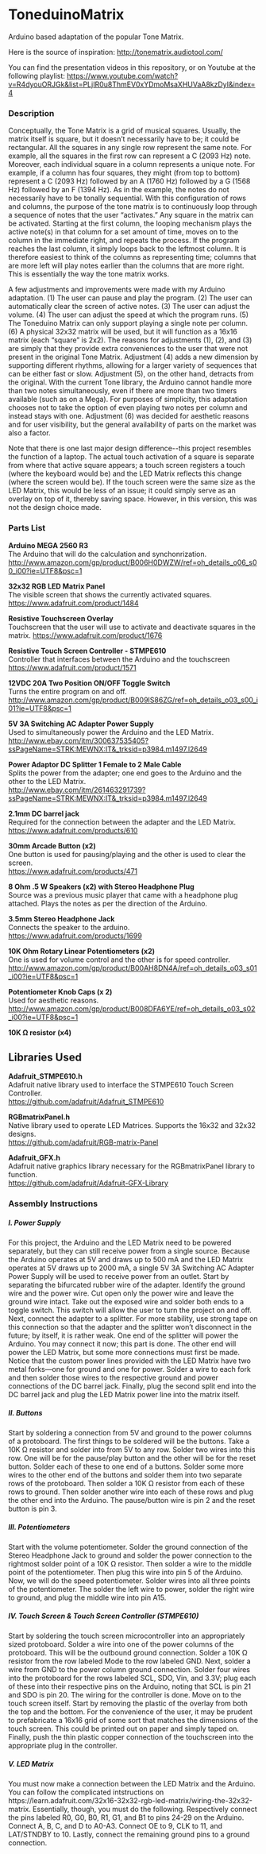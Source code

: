 <h1>ToneduinoMatrix</h1>

Arduino based adaptation of the popular Tone Matrix.

Here is the source of inspiration: http://tonematrix.audiotool.com/

You can find the presentation videos in this repository, or on Youtube at the following playlist: https://www.youtube.com/watch?v=R4dyouORJGk&list=PLjIR0u8ThmEV0xYDmoMsaXHUVaA8kzDyI&index=4

<h3>Description</h3>

Conceptually, the Tone Matrix is a grid of musical squares. Usually, the matrix itself is square, but it doesn’t necessarily have to be; it could be rectangular. All the squares in any single row represent the same note. For example, all the squares in the first row can represent a C (2093 Hz) note. Moreover, each individual square in a column represents a unique note. For example, if a column has four squares, they might (from top to bottom) represent a C (2093 Hz) followed by an A (1760 Hz) followed by a G (1568 Hz) followed by an F (1394 Hz). As in the example, the notes do not necessarily have to be tonally sequential. With this configuration of rows and columns, the purpose of the tone matrix is to continuously loop through a sequence of notes that the user “activates.” Any square in the matrix can be activated. Starting at the first column, the looping mechanism plays the active note(s) in that column for a set amount of time, moves on to the column in the immediate right, and repeats the process. If the program reaches the last column, it simply loops back to the leftmost column. It is therefore easiest to think of the columns as representing time; columns that are more left will play notes earlier than the columns that are more right. This is essentially the way the tone matrix works. 

A few adjustments and improvements were made with my Arduino adaptation. (1) The user can pause and play the program. (2) The user can automatically clear the screen of active notes. (3) The user can adjust the volume. (4) The user can adjust the speed at which the program runs. (5) The Toneduino Matrix can only support playing a single note per column. (6) A physical 32x32 matrix will be used, but it will function as a 16x16 matrix (each “square” is 2x2). The reasons for adjustments (1), (2), and (3) are simply that they provide extra conveniences to the user that were not present in the original Tone Matrix. Adjustment (4) adds a new dimension by supporting different rhythms, allowing for a larger variety of sequences that can be either fast or slow. Adjustment (5), on the other hand, detracts from the original. With the current Tone library, the Arduino cannot handle more than two notes simultaneously, even if there are more than two timers available (such as on a Mega). For purposes of simplicity, this adaptation chooses not to take the option of even playing two notes per column and instead stays with one. Adjustment (6) was decided for aesthetic reasons and for user visibility, but the general availability of parts on the market was also a factor.

Note that there is one last major design difference--this project resembles the function of a laptop. The actual touch activation of a square is separate from where that active square appears; a touch screen registers a touch (where the keyboard would be) and the LED Matrix reflects this change (where the screen would be). If the touch screen were the same size as the LED Matrix, this would be less of an issue; it could simply serve as an overlay on top of it, thereby saving space. However, in this version, this was not the design choice made.

<h3>Parts List</h3>

<b>Arduino MEGA 2560 R3</b><br>
The Arduino that will do the calculation and synchonrization.<br>
http://www.amazon.com/gp/product/B006H0DWZW/ref=oh_details_o06_s00_i00?ie=UTF8&psc=1

<b>32x32 RGB LED Matrix Panel</b><br>
The visible screen that shows the currently activated squares.<br>
https://www.adafruit.com/product/1484

<b>Resistive Touchscreen Overlay</b><br>
Touchscreen that the user will use to activate and deactivate squares in the matrix.
https://www.adafruit.com/product/1676

<b>Resistive Touch Screen Controller - STMPE610</b><br>
Controller that interfaces between the Arduino and the touchscreen<br>
https://www.adafruit.com/product/1571


<b>12VDC 20A Two Position ON/OFF Toggle Switch</b><br>
Turns the entire program on and off.<br>
http://www.amazon.com/gp/product/B009IS86ZG/ref=oh_details_o03_s00_i01?ie=UTF8&psc=1

<b>5V 3A Switching AC Adapter Power Supply</b><br>
Used to simultaneously power the Arduino and the LED Matrix.<br>
http://www.ebay.com/itm/300637535405?ssPageName=STRK:MEWNX:IT&_trksid=p3984.m1497.l2649

<b>Power Adaptor DC Splitter 1 Female to 2 Male Cable</b><br>
Splits the power from the adapter; one end goes to the Arduino and the other to the LED Matrix.<br>
http://www.ebay.com/itm/261463291739?ssPageName=STRK:MEWNX:IT&_trksid=p3984.m1497.l2649

<b>2.1mm DC barrel jack</b><br>
Required for the connection between the adapter and the LED Matrix.<br>
https://www.adafruit.com/products/610

<b>30mm Arcade Button (x2)</b><br>
One button is used for pausing/playing and the other is used to clear the screen.<br>
https://www.adafruit.com/products/471<br>

<b>8 Ohm .5 W Speakers (x2) with Stereo Headphone Plug</b><br>
Source was a previous music player that came with a headphone plug attached. Plays the notes as per the direction of the Arduino.<br>

<b>3.5mm Stereo Headphone Jack</b><br>
Connects the speaker to the arduino.<br>
https://www.adafruit.com/products/1699


<b>10K Ohm Rotary Linear Potentiometers (x2)</b><br>
One is used for volume control and the other is for speed controller.<br>
http://www.amazon.com/gp/product/B00AH8DN4A/ref=oh_details_o03_s01_i00?ie=UTF8&psc=1

<b>Potentiometer Knob Caps (x 2)</b><br>
Used for aesthetic reasons.<br>
http://www.amazon.com/gp/product/B008DFA6YE/ref=oh_details_o03_s02_i00?ie=UTF8&psc=1

<b>10K Ω resistor (x4)</b><br>

<h2>Libraries Used</h2>

<b>Adafruit_STMPE610.h</b><br>
Adafruit native library used to interface the STMPE610 Touch Screen Controller.<br>
https://github.com/adafruit/Adafruit_STMPE610

<b>RGBmatrixPanel.h</b><br>
Native library used to operate LED Matrices. Supports the 16x32 and 32x32 designs.<br>
https://github.com/adafruit/RGB-matrix-Panel

<b>Adafruit_GFX.h</b><br>
Adafruit native graphics library necessary for the RGBmatrixPanel library to function.<br>
https://github.com/adafruit/Adafruit-GFX-Library

<h3>Assembly Instructions</h3>

<h5>I. Power Supply</h5>

For this project, the Arduino and the LED Matrix need to be powered separately, but they can still receive power from a single source. Because the Arduino operates at 5V and draws up to 500 mA and the LED Matrix operates at 5V draws up to 2000 mA, a single 5V 3A Switching AC Adapter Power Supply will be used to receive power from an outlet. Start by separating the bifurcated rubber wire of the adapter. Identify the ground wire and the power wire. Cut open only the power wire and leave the ground wire intact. Take out the exposed wire and solder both ends to a toggle switch. This switch will allow the user to turn the project on and off. Next, connect the adapter to a splitter. For more stability, use strong tape on this connection so that the adapter and the splitter won’t disconnect in the future; by itself, it is rather weak. One end of the splitter will power the Arduino. You may connect it now; this part is done. The other end will power the LED Matrix, but some more connections must first be made. Notice that the custom power lines provided with the LED Matrix have two metal forks—one for ground and one for power. Solder a wire to each fork and then solder those wires to the respective ground and power connections of the DC barrel jack. Finally, plug the second split end into the DC barrel jack and plug the LED Matrix power line into the matrix itself.

<h5>II. Buttons</h5>
Start by soldering a connection from 5V and ground to the power columns of a protoboard. The first things to be soldered will be the buttons. Take a 10K Ω resistor and solder into from 5V to any row. Solder two wires into this row. One will be for the pause/play button and the other will be for the reset button. Solder each of these to one end of a buttons. Solder some more wires to the other end of the buttons and solder them into two separate rows of the protoboard. Then solder a 10K Ω resistor from each of these rows to ground. Then solder another wire into each of these rows and plug the other end into the Arduino. The pause/button wire is pin 2 and the reset button is pin 3. 

<h5>III. Potentiometers</h5>
Start with the volume potentiometer. Solder the ground connection of the Stereo Headphone Jack to ground and solder the power connection to the rightmost solder point of a 10K Ω resistor. Then solder a wire to the middle point of the potentiometer. Then plug this wire into pin 5 of the Arduino. Now, we will do the speed potentiometer. Solder wires into all three points of the potentiometer. The solder the left wire to power, solder the right wire to ground, and plug the middle wire into pin A15.

<h5>IV. Touch Screen & Touch Screen Controller (STMPE610)</h5>
Start by soldering the touch screen microcontroller into an appropriately sized protoboard. Solder a wire into one of the power columns of the protoboard. This will be the outbound ground connection. Solder a 10K Ω resistor from the row labeled Mode to the row labeled GND. Next, solder a wire from GND to the power column ground connection. Solder four wires into the protoboard for the rows labeled SCL, SDO, Vin, and 3.3V; plug each of these into their respective pins on the Arduino, noting that SCL is pin 21 and SDO is pin 20. The wiring for the controller is done. Move on to the touch screen itself. Start by removing the plastic of the overlay from both the top and the bottom. For the convenience of the user, it may be prudent to prefabricate a 16x16 grid of some sort that matches the dimensions of the touch screen. This could be printed out on paper and simply taped on. Finally, push the thin plastic copper connection of the touchscreen into the appropriate plug in the controller.

<h5>V. LED Matrix</h5>
You must now make a connection between the LED Matrix and the Arduino. You can follow the complicated intstructions on https://learn.adafruit.com/32x16-32x32-rgb-led-matrix/wiring-the-32x32-matrix. Essentially, though, you must do the following. Respectively connect the pins labeled R0, G0, B0, R1, G1, and B1 to pins 24-29 on the Arduino. Connect A, B, C, and D to A0-A3. Connect OE to 9, CLK to 11, and LAT/STNDBY to 10. Lastly, connect the remaining ground pins to a ground connection.

